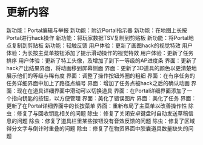 # 更新内容

新功能：Portal编辑与举报
新功能：附近Portal指示器
新功能：在地图上长按Portal进行hack操作
新功能：将玩家数据TSV复制到剪贴板
新功能：将Portal地点复制到剪贴板
新功能：轻触反馈
用户体验：更新了画图hack的视觉特效
用户体验：为长按主菜单按钮添加了提示滑动操作的视觉特效
用户体验：更新了任务排序
用户体验：更新了特工头像，及增加了到下一等级的AP进度条
界面：更新了hack产出结果界面，将动画移到屏幕侧面
界面：更新了3D道具的颜色以更清楚地展示他们的等级与稀有度
界面：调整了操作按钮外圈的粗细
界面：在有序任务的任务详细界面中加上了路径点编号
界面：增加了任务点被hack之后的确认动画
界面：现在在道具详细界面中滑动可以切换道具
界面：在Portal详细界面添加了一个指向钥匙的按钮，以方便管理
界面：美化了错误图片
界面：美化了任务
界面：更新了在Portal详细界面中的长按菜单
界面：重新布局了主菜单以改善操作性
除虫：修复了与回收钥匙相关的问题
除虫：修复了关闭安卓键盘时自动发送草稿信息的问题
除虫：修复了道具栏里某些按钮没有音效反馈的问题
除虫：修复了区域得分文字与倒计时重叠的问题
除虫：修复了在物资界面中胶囊道具数量缺失的问题
